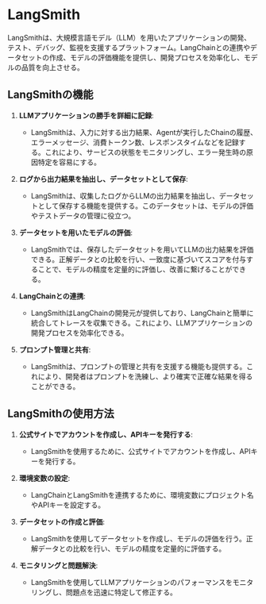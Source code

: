 # LangSmith

LangSmithは、大規模言語モデル（LLM）を用いたアプリケーションの開発、テスト、デバッグ、監視を支援するプラットフォーム。LangChainとの連携やデータセットの作成、モデルの評価機能を提供し、開発プロセスを効率化し、モデルの品質を向上させる。

## LangSmithの機能

1. **LLMアプリケーションの勝手を詳細に記録**:
   - LangSmithは、入力に対する出力結果、Agentが実行したChainの履歴、エラーメッセージ、消費トークン数、レスポンスタイムなどを記録する。これにより、サービスの状態をモニタリングし、エラー発生時の原因特定を容易にする。

2. **ログから出力結果を抽出し、データセットとして保存**:
   - LangSmithは、収集したログからLLMの出力結果を抽出し、データセットとして保存する機能を提供する。このデータセットは、モデルの評価やテストデータの管理に役立つ。

3. **データセットを用いたモデルの評価**:
   - LangSmithでは、保存したデータセットを用いてLLMの出力結果を評価できる。正解データとの比較を行い、一致度に基づいてスコアを付与することで、モデルの精度を定量的に評価し、改善に繋げることができる。

4. **LangChainとの連携**:
   - LangSmithはLangChainの開発元が提供しており、LangChainと簡単に統合してトレースを収集できる。これにより、LLMアプリケーションの開発プロセスを効率化できる。

5. **プロンプト管理と共有**:
   - LangSmithは、プロンプトの管理と共有を支援する機能も提供する。これにより、開発者はプロンプトを洗練し、より確実で正確な結果を得ることができる。

## LangSmithの使用方法

1. **公式サイトでアカウントを作成し、APIキーを発行する**:
   - LangSmithを使用するために、公式サイトでアカウントを作成し、APIキーを発行する。

2. **環境変数の設定**:
   - LangChainとLangSmithを連携するために、環境変数にプロジェクト名やAPIキーを設定する。

3. **データセットの作成と評価**:
   - LangSmithを使用してデータセットを作成し、モデルの評価を行う。正解データとの比較を行い、モデルの精度を定量的に評価する。

4. **モニタリングと問題解決**:
   - LangSmithを使用してLLMアプリケーションのパフォーマンスをモニタリングし、問題点を迅速に特定して修正する。
